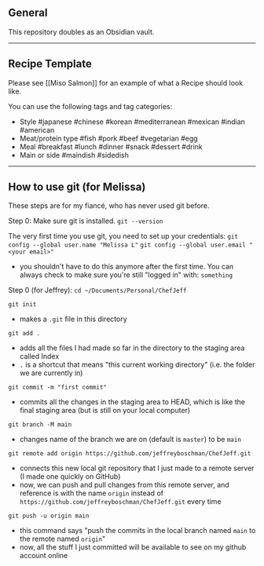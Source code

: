
## General

This repository doubles as an Obsidian vault. 

---
## Recipe Template

Please see [[Miso Salmon]] for an example of what a Recipe should look like. 

You can use the following tags and tag categories:

- Style #japanese #chinese #korean #mediterranean #mexican #indian #american
- Meat/protein type #fish #pork #beef #vegetarian #egg 
- Meal #breakfast #lunch #dinner #snack #dessert #drink
- Main or side #maindish #sidedish

---
## How to use git (for Melissa)
These steps are for my fiancé, who has never used git before.

Step 0: 
Make sure git is installed. 
`git --version`
	
The very first time you use git, you need to set up your credentials:
	`git config --global user.name "Melissa L"`
	`git config --global user.email "<your email>"`
- you shouldn't have to do this anymore after the first time. You can always check to make sure you're still "logged in" with:
		`something`
		
Step 0 (for Jeffrey):
`cd ~/Documents/Personal/ChefJeff`

`git init`
- makes a `.git` file in this directory

`git add .`
- adds all the files I had made so far in the directory to the staging area called Index
- `.` is a shortcut that means "this current working directory" (i.e. the folder we are currently in)

`git commit -m "first commit"`
- commits all the changes in the staging area to HEAD, which is like the final staging area (but is still on your local computer)

`git branch -M main`
- changes name of the branch we are on (default is `master`) to be `main`

`git remote add origin https://github.com/jeffreyboschman/ChefJeff.git`
- connects this new local git repository that I just made to a remote server (I made one quickly on GitHub)
- now, we can push and pull changes from this remote server, and reference is with the name `origin` instead of `https://github.com/jeffreyboschman/ChefJeff.git` every time

`git push -u origin main`
- this command says "push the commits in the local branch named `main` to the remote named `origin`"
- now, all the stuff I just committed will be available to see on my github account online



